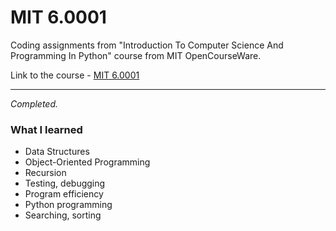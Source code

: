# MIT 6.0001
Coding assignments from "Introduction To Computer Science And Programming In Python" course from MIT OpenCourseWare.

Link to the course - 
<a href="https://ocw.mit.edu/courses/6-0001-introduction-to-computer-science-and-programming-in-python-fall-2016/">MIT 6.0001
</a>
<hr>
<i>Completed.</i>

<h3>What I learned</h3>
<ul>
  <li>Data Structures</li>
  <li>Object-Oriented Programming</li>
  <li>Recursion</li>
  <li>Testing, debugging</li>
  <li>Program efficiency</li>
  <li>Python programming</li>
  <li>Searching, sorting</li>
</ul>
